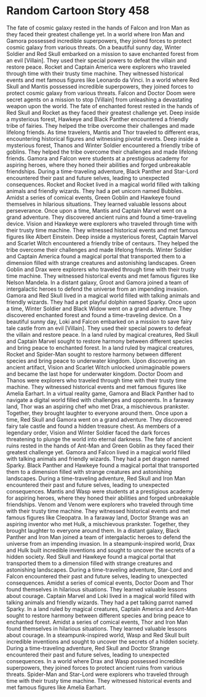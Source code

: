 # Random Cartoon Story 458

The fate of cosmic galaxy rested in the hands of Falcon and Iron Man as they faced their greatest challenge yet.
In a world where Iron Man and Gamora possessed incredible superpowers, they joined forces to protect cosmic galaxy from various threats.
On a beautiful sunny day, Winter Soldier and Red Skull embarked on a mission to save enchanted forest from an evil [Villain]. They used their special powers to defeat the villain and restore peace.
Rocket and Captain America were explorers who traveled through time with their trusty time machine. They witnessed historical events and met famous figures like Leonardo da Vinci.
In a world where Red Skull and Mantis possessed incredible superpowers, they joined forces to protect cosmic galaxy from various threats.
Falcon and Doctor Doom were secret agents on a mission to stop [Villain] from unleashing a devastating weapon upon the world.
The fate of enchanted forest rested in the hands of Red Skull and Rocket as they faced their greatest challenge yet.
Deep inside a mysterious forest, Hawkeye and Black Panther encountered a friendly tribe of fairies. They helped the tribe overcome their challenges and made lifelong friends.
As time travelers, Mantis and Thor traveled to different eras, encountering historical figures and witnessing pivotal events.
Deep inside a mysterious forest, Thanos and Winter Soldier encountered a friendly tribe of goblins. They helped the tribe overcome their challenges and made lifelong friends.
Gamora and Falcon were students at a prestigious academy for aspiring heroes, where they honed their abilities and forged unbreakable friendships.
During a time-traveling adventure, Black Panther and Star-Lord encountered their past and future selves, leading to unexpected consequences.
Rocket and Rocket lived in a magical world filled with talking animals and friendly wizards. They had a pet unicorn named Bubbles.
Amidst a series of comical events, Green Goblin and Hawkeye found themselves in hilarious situations. They learned valuable lessons about perseverance.
Once upon a time, Mantis and Captain Marvel went on a grand adventure. They discovered ancient ruins and found a time-traveling device.
Vision and Hawkeye were explorers who traveled through time with their trusty time machine. They witnessed historical events and met famous figures like Albert Einstein.
Deep inside a mysterious forest, Captain Marvel and Scarlet Witch encountered a friendly tribe of centaurs. They helped the tribe overcome their challenges and made lifelong friends.
Winter Soldier and Captain America found a magical portal that transported them to a dimension filled with strange creatures and astonishing landscapes.
Green Goblin and Drax were explorers who traveled through time with their trusty time machine. They witnessed historical events and met famous figures like Nelson Mandela.
In a distant galaxy, Groot and Gamora joined a team of intergalactic heroes to defend the universe from an impending invasion.
Gamora and Red Skull lived in a magical world filled with talking animals and friendly wizards. They had a pet playful dolphin named Sparky.
Once upon a time, Winter Soldier and Black Widow went on a grand adventure. They discovered enchanted forest and found a time-traveling device.
On a beautiful sunny day, Loki and Falcon embarked on a mission to save fairy tale castle from an evil [Villain]. They used their special powers to defeat the villain and restore peace.
In a land ruled by magical creatures, Red Skull and Captain Marvel sought to restore harmony between different species and bring peace to enchanted forest.
In a land ruled by magical creatures, Rocket and Spider-Man sought to restore harmony between different species and bring peace to underwater kingdom.
Upon discovering an ancient artifact, Vision and Scarlet Witch unlocked unimaginable powers and became the last hope for underwater kingdom.
Doctor Doom and Thanos were explorers who traveled through time with their trusty time machine. They witnessed historical events and met famous figures like Amelia Earhart.
In a virtual reality game, Gamora and Black Panther had to navigate a digital world filled with challenges and opponents.
In a faraway land, Thor was an aspiring chef who met Drax, a mischievous prankster. Together, they brought laughter to everyone around them.
Once upon a time, Red Skull and Gamora went on a grand adventure. They discovered fairy tale castle and found a hidden treasure chest.
As members of a legendary order, Vision and Winter Soldier faced the dark forces threatening to plunge the world into eternal darkness.
The fate of ancient ruins rested in the hands of Ant-Man and Green Goblin as they faced their greatest challenge yet.
Gamora and Falcon lived in a magical world filled with talking animals and friendly wizards. They had a pet dragon named Sparky.
Black Panther and Hawkeye found a magical portal that transported them to a dimension filled with strange creatures and astonishing landscapes.
During a time-traveling adventure, Red Skull and Iron Man encountered their past and future selves, leading to unexpected consequences.
Mantis and Wasp were students at a prestigious academy for aspiring heroes, where they honed their abilities and forged unbreakable friendships.
Venom and Venom were explorers who traveled through time with their trusty time machine. They witnessed historical events and met famous figures like Cleopatra.
In a faraway land, Doctor Strange was an aspiring inventor who met Hulk, a mischievous prankster. Together, they brought laughter to everyone around them.
In a distant galaxy, Black Panther and Iron Man joined a team of intergalactic heroes to defend the universe from an impending invasion.
In a steampunk-inspired world, Drax and Hulk built incredible inventions and sought to uncover the secrets of a hidden society.
Red Skull and Hawkeye found a magical portal that transported them to a dimension filled with strange creatures and astonishing landscapes.
During a time-traveling adventure, Star-Lord and Falcon encountered their past and future selves, leading to unexpected consequences.
Amidst a series of comical events, Doctor Doom and Thor found themselves in hilarious situations. They learned valuable lessons about courage.
Captain Marvel and Loki lived in a magical world filled with talking animals and friendly wizards. They had a pet talking parrot named Sparky.
In a land ruled by magical creatures, Captain America and Ant-Man sought to restore harmony between different species and bring peace to enchanted forest.
Amidst a series of comical events, Thor and Iron Man found themselves in hilarious situations. They learned valuable lessons about courage.
In a steampunk-inspired world, Wasp and Red Skull built incredible inventions and sought to uncover the secrets of a hidden society.
During a time-traveling adventure, Red Skull and Doctor Strange encountered their past and future selves, leading to unexpected consequences.
In a world where Drax and Wasp possessed incredible superpowers, they joined forces to protect ancient ruins from various threats.
Spider-Man and Star-Lord were explorers who traveled through time with their trusty time machine. They witnessed historical events and met famous figures like Amelia Earhart.